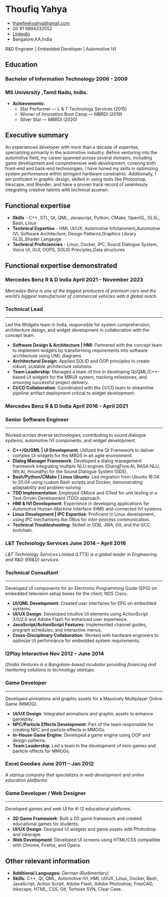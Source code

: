 # Thoufiq Yahya  

- <thawfeekyahya@gmail.com>
- 00 91 9894332552
- [LinkedIn](https://www.linkedin.com/in/thawfeek-yahya-31017723/)
- Bangalore,KA,India

<span class="job_title"> R&D Engineer | Embedded Developer | Automotive IVI </span>

## Education 
### <span>Bachelor of Information Technology</span>  <span>2006 - 2009</span>
### <span>MS University ,Tamil Nadu, India.</span>


- **Achievements:**
	- Star Performer — L & T Technology Services (2015)
	- Winner of Innovation Boot Camp — MBRDI (2019)
	- Silver Star — MBRDI (2020)


## Executive summary

An experienced developer with more than a decade of expertise, specializing primarily in the automotive industry. Before venturing into the automotive field, my career spanned across several domains, including game development and comprehensive web development, covering both front-end and back-end technologies. I have honed my skills in optimizing system performance within stringent hardware constraints. Additionally, I am proficient in graphic design, skilled in using tools like Photoshop, Inkscape, and Blender, and have a proven track record of seamlessly integrating creative talents with technical acumen.

## Functional expertise

- **Skills** - C++, STL, Qt, QML, Javascript, Python, CMake, OpenGL, GLSL, Bash, Linux
- **Technical Expertise** - HMI, UI/UX, Automotive Infotainment,Automotive IVI, Software Architecture, Design Patterns,Graphics Library GLSL,Shader Langauge
- **Technical Proficiencies** - Linux, Docker, IPC, Sound Dialogue System, Voice UI, GUI, OOPS, SOLID Principles,Data structures

## Functional expertise demonstrated 

### <span> Mercedes Benz R & D India</span> <span>April 2021 - November 2023 </span>

*Mercedes-Benz is one of the biggest producers of premium cars and the world’s biggest manufacturer of commercial vehicles with a global reach.*

### Technical Lead
<hr class="line" />

Led the Widgets team in India, responsible for system comprehension, architecture design, and widget development in collaboration with the concept team.

- **Software Design & Architecture | HMI**: Partnered with the concept team to implement widgets by transforming requirements into software architecture using UML diagrams.
- **Architectural Design**: Applied SOLID and OOP principles to create robust, scalable architecture solutions.
- **Team Leadership**: Managed a team of five in developing Qt/QML/C++-based UI widgets for the MBUX system, tracking milestones, and ensuring successful project delivery.
- **CI/CD Collaboration**: Coordinated with the CI/CD team to streamline pipeline artifact deployment critical to widget development.

### <span>Mercedes Benz R & D India</span> <span>April 2016 - April 2021 </span>

### Senior Software Engineer
 <hr class="line" />
 
 Worked across diverse technologies, contributing to sound dialogue systems, automotive IVI components, and widget development.

- **C++/Qt/QML | UI Development**: Utilized the Qt Framework to deliver complex UI widgets for the MBOS in an agile environment.
- **Dialog Manager Framework**: Developed a dialog management framework integrating multiple NLU engines (DialogFlow.AI, RASA NLU, Wit.AI, Houndify) for the Sound Dialogue System (SDS).
- **Bash/Python/CMake | Linux Ubuntu**: Led migration from Ubuntu 16.04 to 20.04 using custom Bash scripts and Docker, demonstrating adaptability and problem-solving.
- **TDD Implementation**: Employed GMock and GTest for unit testing in a Test-Driven Development (TDD) approach.
- **HMI & IVI Development**: Experience in developing applications for Automotive Human-Machine Interface (HMI) and connected IVI systems.
- **Linux Development | IPC Expertise**: Proficient in Linux development, using IPC mechanisms like DBus for inter-process communication.
- **Technical Troubleshooting**: Skilled in GDB, JIRA, Git, and the GCC toolchain.


### <span>L&T Technology Services</span> <span>June 2014 – April 2016 </span>
*L&T Technology Services Limited (LTTS) is a global leader in Engineering and R&D (ER&D) services.*

### Technical Consultant
<hr class="line" />

Developed UI components for an Electronic Programming Guide (EPG) on embedded television setup boxes for the client, NDS Cisco.

- **UI/QML Development**: Created user interfaces for EPG on embedded systems.
- **UI/UX Design**: Developed intuitive UI elements using ActionScript 3.0/2.0 and Adobe Flash for enhanced user experience.
- **JavaScript/ActionScript Features**: Implemented channel guides, program schedules, and interactive menus.
- **Cross-Disciplinary Collaboration**: Worked with hardware engineers to optimize UI performance for embedded system requirements.

### <span>I2Play Interactive</span> <span>Nov 2012 – June 2014</span>
*I2india Ventures is a Bangalore-based incubator providing financing and mentoring solutions to technology startups.*

### Game Developer
<hr class="line" />

Developed animations and graphic assets for a Massively Multiplayer Online Game (MMOG).

- **UI/UX Design**: Integrated animations and graphic assets to enhance gameplay.
- **NPC/Particle Effects Development**: Part of the team responsible for creating NPC and particle effects in MMOGs.
- **In-House Game Engine**: Developed a game engine using OOP and design patterns.
- **Team Leadership**: Led a team in the development of mini-games and particle effects for MMOGs.

### <span>Excel Goodies</span> <span>June 2011 – Jan 2012</span>
*A startup company that specializes in web development and online education platforms.*

### Game Developer / Web Designer
<hr class="line" />

Developed games and web UI for K-12 educational platforms.

- **2D Game Framework**: Built a 2D game framework and created educational games for students.
- **UI/UX Design**: Designed UI widgets and game assets with Photoshop and Inkscape.
- **Web Development**: Developed UI screens using HTML/CSS compatible with Chrome, Firefox, and Opera.

## Other relevant information 
- **Additional Languages:** German (Rudimentary)
- **Skills:**  C++, Qt, QML, Automotive IVI, HMI, UI/UX, Linux, Docker, Bash, JavaScript, Action Script, Adobe Flash, Adobe Photoshop, FreeCAD, Inkscape, HTML, CSS, Git, Tortoise SVN, Clear Case.



